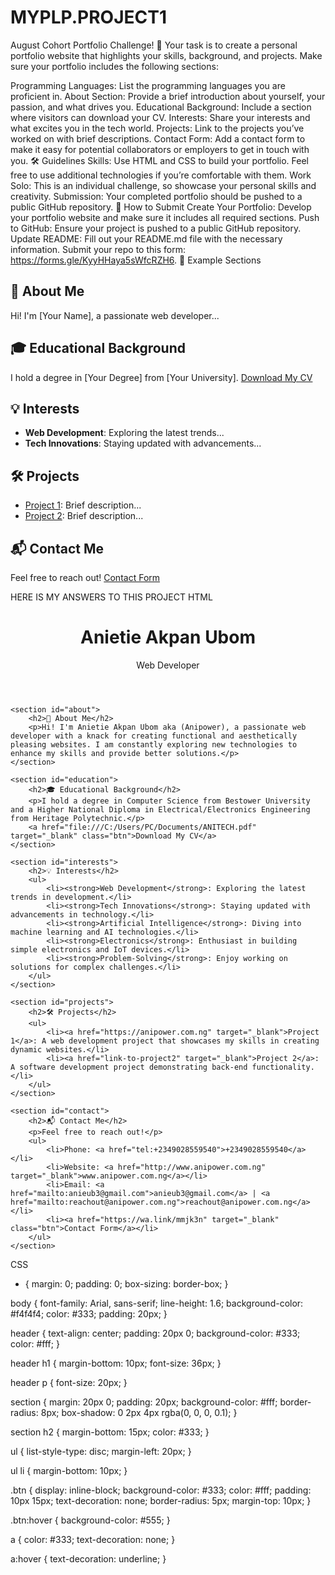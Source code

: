 # MYPLP.PROJECT1
August Cohort Portfolio Challenge! 🚀
Your task is to create a personal portfolio website that highlights your skills, background, and projects. Make sure your portfolio includes the following sections:

Programming Languages: List the programming languages you are proficient in.
About Section: Provide a brief introduction about yourself, your passion, and what drives you.
Educational Background: Include a section where visitors can download your CV.
Interests: Share your interests and what excites you in the tech world.
Projects: Link to the projects you’ve worked on with brief descriptions.
Contact Form: Add a contact form to make it easy for potential collaborators or employers to get in touch with you.
🛠️ Guidelines
Skills: Use HTML and CSS to build your portfolio. Feel free to use additional technologies if you’re comfortable with them.
Work Solo: This is an individual challenge, so showcase your personal skills and creativity.
Submission: Your completed portfolio should be pushed to a public GitHub repository.
📁 How to Submit
Create Your Portfolio: Develop your portfolio website and make sure it includes all required sections.
Push to GitHub: Ensure your project is pushed to a public GitHub repository.
Update README: Fill out your README.md file with the necessary information.
Submit your repo to this form: https://forms.gle/KyyHHaya5sWfcRZH6.
💼 Example Sections
## 📝 About Me
Hi! I'm [Your Name], a passionate web developer...

## 🎓 Educational Background
I hold a degree in [Your Degree] from [Your University]. [Download My CV](link-to-your-cv)

## 💡 Interests
- **Web Development**: Exploring the latest trends...
- **Tech Innovations**: Staying updated with advancements...

## 🛠️ Projects
- [Project 1](link-to-project1): Brief description...
- [Project 2](link-to-project2): Brief description...

## 📬 Contact Me
Feel free to reach out! [Contact Form](link-to-your-contact-form)

HERE IS MY ANSWERS TO THIS PROJECT
HTML

<!DOCTYPE html>
<html lang="en">
<head>
    <meta charset="UTF-8">
    <meta name="viewport" content="width=device-width, initial-scale=1.0">
    <title>Anietie Akpan Ubom - Web Developer Portfolio</title>
    <link rel="stylesheet" href="styles.css">
</head>
<body>
    <header>
        <h1>Anietie Akpan Ubom</h1>
        <p>Web Developer</p>
    </header>

    <section id="about">
        <h2>📝 About Me</h2>
        <p>Hi! I'm Anietie Akpan Ubom aka (Anipower), a passionate web developer with a knack for creating functional and aesthetically pleasing websites. I am constantly exploring new technologies to enhance my skills and provide better solutions.</p>
    </section>

    <section id="education">
        <h2>🎓 Educational Background</h2>
        <p>I hold a degree in Computer Science from Bestower University and a Higher National Diploma in Electrical/Electronics Engineering from Heritage Polytechnic.</p>
        <a href="file:///C:/Users/PC/Documents/ANITECH.pdf" target="_blank" class="btn">Download My CV</a>
    </section>

    <section id="interests">
        <h2>💡 Interests</h2>
        <ul>
            <li><strong>Web Development</strong>: Exploring the latest trends in development.</li>
            <li><strong>Tech Innovations</strong>: Staying updated with advancements in technology.</li>
            <li><strong>Artificial Intelligence</strong>: Diving into machine learning and AI technologies.</li>
            <li><strong>Electronics</strong>: Enthusiast in building simple electronics and IoT devices.</li>
            <li><strong>Problem-Solving</strong>: Enjoy working on solutions for complex challenges.</li>
        </ul>
    </section>

    <section id="projects">
        <h2>🛠️ Projects</h2>
        <ul>
            <li><a href="https://anipower.com.ng" target="_blank">Project 1</a>: A web development project that showcases my skills in creating dynamic websites.</li>
            <li><a href="link-to-project2" target="_blank">Project 2</a>: A software development project demonstrating back-end functionality.</li>
        </ul>
    </section>

    <section id="contact">
        <h2>📬 Contact Me</h2>
        <p>Feel free to reach out!</p>
        <ul>
            <li>Phone: <a href="tel:+2349028559540">+2349028559540</a></li>
            <li>Website: <a href="http://www.anipower.com.ng" target="_blank">www.anipower.com.ng</a></li>
            <li>Email: <a href="mailto:anieub3@gmail.com">anieub3@gmail.com</a> | <a href="mailto:reachout@anipower.com.ng">reachout@anipower.com.ng</a></li>
            <li><a href="https://wa.link/mmjk3n" target="_blank" class="btn">Contact Form</a></li>
        </ul>
    </section>
</body>
</html>



CSS

* {
    margin: 0;
    padding: 0;
    box-sizing: border-box;
}

body {
    font-family: Arial, sans-serif;
    line-height: 1.6;
    background-color: #f4f4f4;
    color: #333;
    padding: 20px;
}

header {
    text-align: center;
    padding: 20px 0;
    background-color: #333;
    color: #fff;
}

header h1 {
    margin-bottom: 10px;
    font-size: 36px;
}

header p {
    font-size: 20px;
}

section {
    margin: 20px 0;
    padding: 20px;
    background-color: #fff;
    border-radius: 8px;
    box-shadow: 0 2px 4px rgba(0, 0, 0, 0.1);
}

section h2 {
    margin-bottom: 15px;
    color: #333;
}

ul {
    list-style-type: disc;
    margin-left: 20px;
}

ul li {
    margin-bottom: 10px;
}

.btn {
    display: inline-block;
    background-color: #333;
    color: #fff;
    padding: 10px 15px;
    text-decoration: none;
    border-radius: 5px;
    margin-top: 10px;
}

.btn:hover {
    background-color: #555;
}

a {
    color: #333;
    text-decoration: none;
}

a:hover {
    text-decoration: underline;
}










